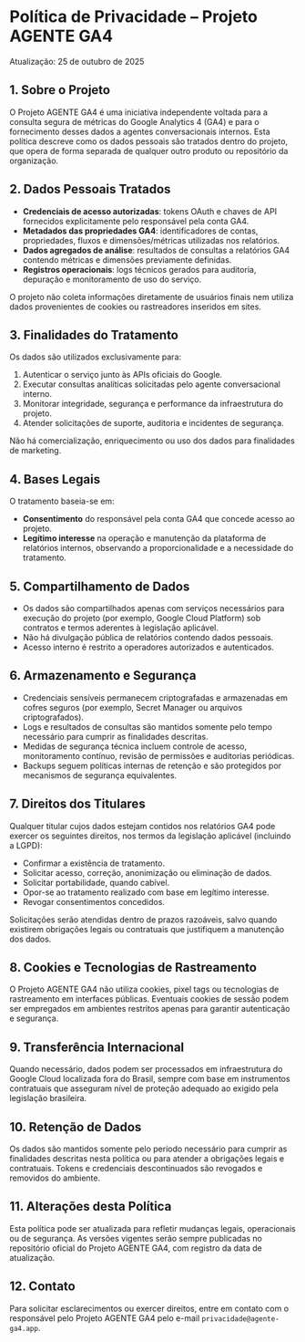 ﻿# Política de Privacidade – Projeto AGENTE GA4

Atualização: 25 de outubro de 2025

## 1. Sobre o Projeto
O Projeto AGENTE GA4 é uma iniciativa independente voltada para a consulta segura de métricas do Google Analytics 4 (GA4) e para o fornecimento desses dados a agentes conversacionais internos. Esta política descreve como os dados pessoais são tratados dentro do projeto, que opera de forma separada de qualquer outro produto ou repositório da organização.

## 2. Dados Pessoais Tratados
- **Credenciais de acesso autorizadas**: tokens OAuth e chaves de API fornecidos explicitamente pelo responsável pela conta GA4.
- **Metadados das propriedades GA4**: identificadores de contas, propriedades, fluxos e dimensões/métricas utilizadas nos relatórios.
- **Dados agregados de análise**: resultados de consultas a relatórios GA4 contendo métricas e dimensões previamente definidas.
- **Registros operacionais**: logs técnicos gerados para auditoria, depuração e monitoramento de uso do serviço.

O projeto não coleta informações diretamente de usuários finais nem utiliza dados provenientes de cookies ou rastreadores inseridos em sites.

## 3. Finalidades do Tratamento
Os dados são utilizados exclusivamente para:
1. Autenticar o serviço junto às APIs oficiais do Google.
2. Executar consultas analíticas solicitadas pelo agente conversacional interno.
3. Monitorar integridade, segurança e performance da infraestrutura do projeto.
4. Atender solicitações de suporte, auditoria e incidentes de segurança.

Não há comercialização, enriquecimento ou uso dos dados para finalidades de marketing.

## 4. Bases Legais
O tratamento baseia-se em:
- **Consentimento** do responsável pela conta GA4 que concede acesso ao projeto.
- **Legítimo interesse** na operação e manutenção da plataforma de relatórios internos, observando a proporcionalidade e a necessidade do tratamento.

## 5. Compartilhamento de Dados
- Os dados são compartilhados apenas com serviços necessários para execução do projeto (por exemplo, Google Cloud Platform) sob contratos e termos aderentes à legislação aplicável.
- Não há divulgação pública de relatórios contendo dados pessoais.
- Acesso interno é restrito a operadores autorizados e autenticados.

## 6. Armazenamento e Segurança
- Credenciais sensíveis permanecem criptografadas e armazenadas em cofres seguros (por exemplo, Secret Manager ou arquivos criptografados).
- Logs e resultados de consultas são mantidos somente pelo tempo necessário para cumprir as finalidades descritas.
- Medidas de segurança técnica incluem controle de acesso, monitoramento contínuo, revisão de permissões e auditorias periódicas.
- Backups seguem políticas internas de retenção e são protegidos por mecanismos de segurança equivalentes.

## 7. Direitos dos Titulares
Qualquer titular cujos dados estejam contidos nos relatórios GA4 pode exercer os seguintes direitos, nos termos da legislação aplicável (incluindo a LGPD):
- Confirmar a existência de tratamento.
- Solicitar acesso, correção, anonimização ou eliminação de dados.
- Solicitar portabilidade, quando cabível.
- Opor-se ao tratamento realizado com base em legítimo interesse.
- Revogar consentimentos concedidos.

Solicitações serão atendidas dentro de prazos razoáveis, salvo quando existirem obrigações legais ou contratuais que justifiquem a manutenção dos dados.

## 8. Cookies e Tecnologias de Rastreamento
O Projeto AGENTE GA4 não utiliza cookies, pixel tags ou tecnologias de rastreamento em interfaces públicas. Eventuais cookies de sessão podem ser empregados em ambientes restritos apenas para garantir autenticação e segurança.

## 9. Transferência Internacional
Quando necessário, dados podem ser processados em infraestrutura do Google Cloud localizada fora do Brasil, sempre com base em instrumentos contratuais que asseguram nível de proteção adequado ao exigido pela legislação brasileira.

## 10. Retenção de Dados
Os dados são mantidos somente pelo período necessário para cumprir as finalidades descritas nesta política ou para atender a obrigações legais e contratuais. Tokens e credenciais descontinuados são revogados e removidos do ambiente.

## 11. Alterações desta Política
Esta política pode ser atualizada para refletir mudanças legais, operacionais ou de segurança. As versões vigentes serão sempre publicadas no repositório oficial do Projeto AGENTE GA4, com registro da data de atualização.

## 12. Contato
Para solicitar esclarecimentos ou exercer direitos, entre em contato com o responsável pelo Projeto AGENTE GA4 pelo e-mail `privacidade@agente-ga4.app`.
